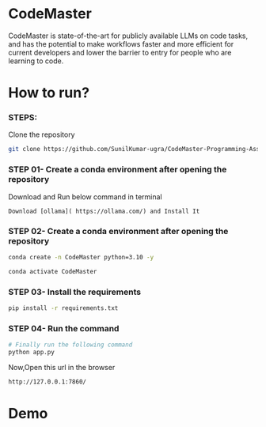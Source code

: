 # CodeMaster
CodeMaster is state-of-the-art for publicly available LLMs on code tasks, and has the potential to make workflows faster and more efficient for current developers and lower the barrier to entry for people who are learning to code.

# How to run?
### STEPS:

Clone the repository

```bash
git clone https://github.com/SunilKumar-ugra/CodeMaster-Programming-Assistant.git
```
### STEP 01- Create a conda environment after opening the repository
Download and Run below command in terminal
```
Download [ollama]( https://ollama.com/) and Install It 
```
### STEP 02- Create a conda environment after opening the repository

```bash
conda create -n CodeMaster python=3.10 -y
```

```bash
conda activate CodeMaster
```


### STEP 03- Install the requirements
```bash
pip install -r requirements.txt
```

### STEP 04- Run the command    
```bash 
# Finally run the following command
python app.py
```

Now,Open this url in the browser
```bash
http://127.0.0.1:7860/ 
```

# Demo


